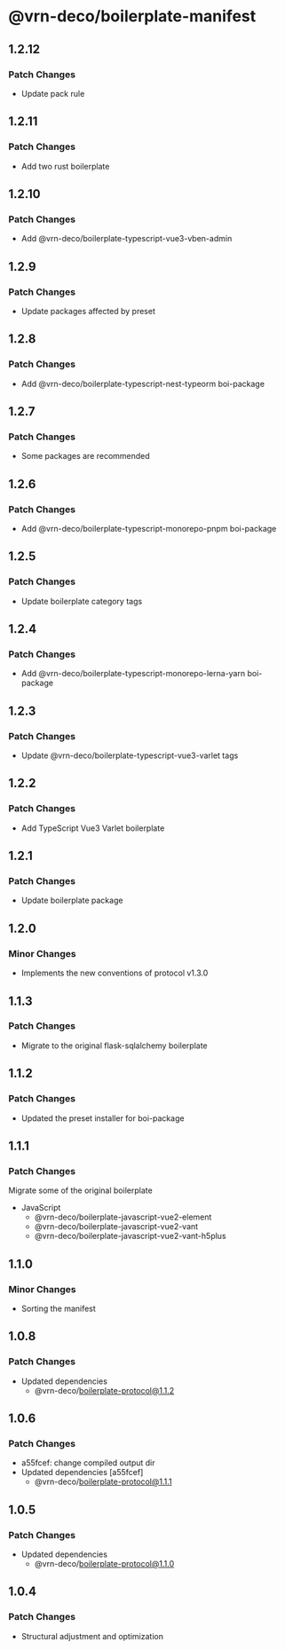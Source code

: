 # @vrn-deco/boilerplate-manifest

## 1.2.12

### Patch Changes

- Update pack rule

## 1.2.11

### Patch Changes

- Add two rust boilerplate

## 1.2.10

### Patch Changes

- Add @vrn-deco/boilerplate-typescript-vue3-vben-admin

## 1.2.9

### Patch Changes

- Update packages affected by preset

## 1.2.8

### Patch Changes

- Add @vrn-deco/boilerplate-typescript-nest-typeorm boi-package

## 1.2.7

### Patch Changes

- Some packages are recommended

## 1.2.6

### Patch Changes

- Add @vrn-deco/boilerplate-typescript-monorepo-pnpm boi-package

## 1.2.5

### Patch Changes

- Update boilerplate category tags

## 1.2.4

### Patch Changes

- Add @vrn-deco/boilerplate-typescript-monorepo-lerna-yarn boi-package

## 1.2.3

### Patch Changes

- Update @vrn-deco/boilerplate-typescript-vue3-varlet tags

## 1.2.2

### Patch Changes

- Add TypeScript Vue3 Varlet boilerplate

## 1.2.1

### Patch Changes

- Update boilerplate package

## 1.2.0

### Minor Changes

- Implements the new conventions of protocol v1.3.0

## 1.1.3

### Patch Changes

- Migrate to the original flask-sqlalchemy boilerplate

## 1.1.2

### Patch Changes

- Updated the preset installer for boi-package

## 1.1.1

### Patch Changes

Migrate some of the original boilerplate

- JavaScript
  - @vrn-deco/boilerplate-javascript-vue2-element
  - @vrn-deco/boilerplate-javascript-vue2-vant
  - @vrn-deco/boilerplate-javascript-vue2-vant-h5plus

## 1.1.0

### Minor Changes

- Sorting the manifest

## 1.0.8

### Patch Changes

- Updated dependencies
  - @vrn-deco/boilerplate-protocol@1.1.2

## 1.0.6

### Patch Changes

- a55fcef: change compiled output dir
- Updated dependencies [a55fcef]
  - @vrn-deco/boilerplate-protocol@1.1.1

## 1.0.5

### Patch Changes

- Updated dependencies
  - @vrn-deco/boilerplate-protocol@1.1.0

## 1.0.4

### Patch Changes

- Structural adjustment and optimization
